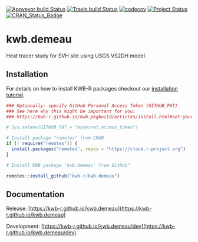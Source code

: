 [![Appveyor build Status](https://ci.appveyor.com/api/projects/status/github/KWB-R/kwb.demeau?branch=master&svg=true)](https://ci.appveyor.com/project/KWB-R/kwb-demeau/branch/master)
[![Travis build Status](https://travis-ci.org/KWB-R/kwb.demeau.svg?branch=master)](https://travis-ci.org/KWB-R/kwb.demeau)
[![codecov](https://codecov.io/github/KWB-R/kwb.demeau/branch/master/graphs/badge.svg)](https://codecov.io/github/KWB-R/kwb.demeau)
[![Project Status](https://img.shields.io/badge/lifecycle-experimental-orange.svg)](https://www.tidyverse.org/lifecycle/#experimental)
[![CRAN_Status_Badge](https://www.r-pkg.org/badges/version/kwb.demeau)]()

# kwb.demeau

Heat tracer study for SVH site using USGS VS2DH model.

## Installation

For details on how to install KWB-R packages checkout our [installation tutorial](https://kwb-r.github.io/kwb.pkgbuild/articles/install.html).

```r
### Optionally: specify GitHub Personal Access Token (GITHUB_PAT)
### See here why this might be important for you:
### https://kwb-r.github.io/kwb.pkgbuild/articles/install.html#set-your-github_pat

# Sys.setenv(GITHUB_PAT = "mysecret_access_token")

# Install package "remotes" from CRAN
if (! require("remotes")) {
  install.packages("remotes", repos = "https://cloud.r-project.org")
}

# Install KWB package 'kwb.demeau' from GitHub"

remotes::install_github("kwb-r/kwb.demeau") 
```

## Documentation

Release: [https://kwb-r.github.io/kwb.demeau](https://kwb-r.github.io/kwb.demeau)

Development: [https://kwb-r.github.io/kwb.demeau/dev](https://kwb-r.github.io/kwb.demeau/dev)
